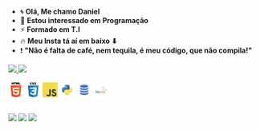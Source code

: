 - :cyclone: **Olá, Me chamo Daniel**
- 👀 __Estou interessado em Programação__
- :zap: **Formado em T.I**
- :fire: __Meu Insta tá aí em baixo ⬇__
- :exclamation: **"Não é falta de café, nem tequila, é meu código, que não compila!"**


<div>
<a href="https://github.com/Daniel1702/github-readme-stats">
  <img height="180em" src="https://github-readme-stats.vercel.app/api?username=Daniel1702&show_icons=true&include_all_commits=true&count_private=true&theme=tokyonight"/>
</a>
<a href="https://github.com/Daniel1702/github-readme-stats">
  <img height="180em" src="https://github-readme-stats.vercel.app/api/top-langs/?username=Daniel1702&layout=compact&langs_count=7&theme=tokyonight" />
</a>
</div>


<div  style="display: inline_block"><br>
<code><img height="30" alt="Andradh-Html" src="https://raw.githubusercontent.com/github/explore/80688e429a7d4ef2fca1e82350fe8e3517d3494d/topics/html/html.png"></code>
<code><img height="30" alt="Andradh-Css" src="https://raw.githubusercontent.com/github/explore/80688e429a7d4ef2fca1e82350fe8e3517d3494d/topics/css/css.png"></code>
<code><img height="30" alt="Andradh-Js" src="https://raw.githubusercontent.com/github/explore/80688e429a7d4ef2fca1e82350fe8e3517d3494d/topics/javascript/javascript.png"></code>
<code><img height="30" alt="Andradh-Python" src="https://raw.githubusercontent.com/github/explore/5c058a388828bb5fde0bcafd4bc867b5bb3f26f3/topics/python/python.png"></code>
<code><img height="30" alt="Andradh-Sql" src="https://raw.githubusercontent.com/github/explore/80688e429a7d4ef2fca1e82350fe8e3517d3494d/topics/sql/sql.png"></code> 
<code><img height="30" alt="Andradh-MySql" src="https://raw.githubusercontent.com/github/explore/80688e429a7d4ef2fca1e82350fe8e3517d3494d/topics/mysql/mysql.png"></code> 
  
 <!--- <img align="right" alt="Rafa-pic" height="200" style="border-radius:50px;" src="https://media.discordapp.net/attachments/1099032413935505501/1099033063457050725/Dean_Youtuber_44c4e587-2bd6-48d3-b3ed-33edc23bbd4b.png?width=700&height=700">
</div> --->

##

<div> 
  <a href="https://instagram.com/1andrdh" target="_blank"><img src="https://img.shields.io/badge/-Instagram-%23E4405F?style=for-the-badge&logo=instagram&logoColor=white" target="_blank"></a>
 <!--- 	<a href="https://www.twitch.tv/rafaballerinii" target="_blank"><img src="https://img.shields.io/badge/Twitch-9146FF?style=for-the-badge&logo=twitch&logoColor=white" target="_blank"></a>
<a href="https://discord.gg/wagxzStdcR" target="_blank"><img src="https://img.shields.io/badge/Discord-7289DA?style=for-the-badge&logo=discord&logoColor=white" target="_blank"></a> --->
  <a href = "mailto:danielandrades121@gmail.com"><img src="https://img.shields.io/badge/-Gmail-%23333?style=for-the-badge&logo=gmail&logoColor=white" target="_blank"></a>
  <a href="https://www.linkedin.com/in/daniel-andrades" target="_blank"><img src="https://img.shields.io/badge/-LinkedIn-%230077B5?style=for-the-badge&logo=linkedin&logoColor=white" target="_blank"></a> 
  
</div>


<!---![Snake animation](https://github/com/Daniel1702/Daniel1702/blob/output/github-contribution-grid-snake.svg)--->


<!---
Daniel1702/Daniel1702 is a ✨ special ✨ repository because its `README.md` (this file) appears on your GitHub profile.
You can click the Preview link to take a look at your changes.
--->
